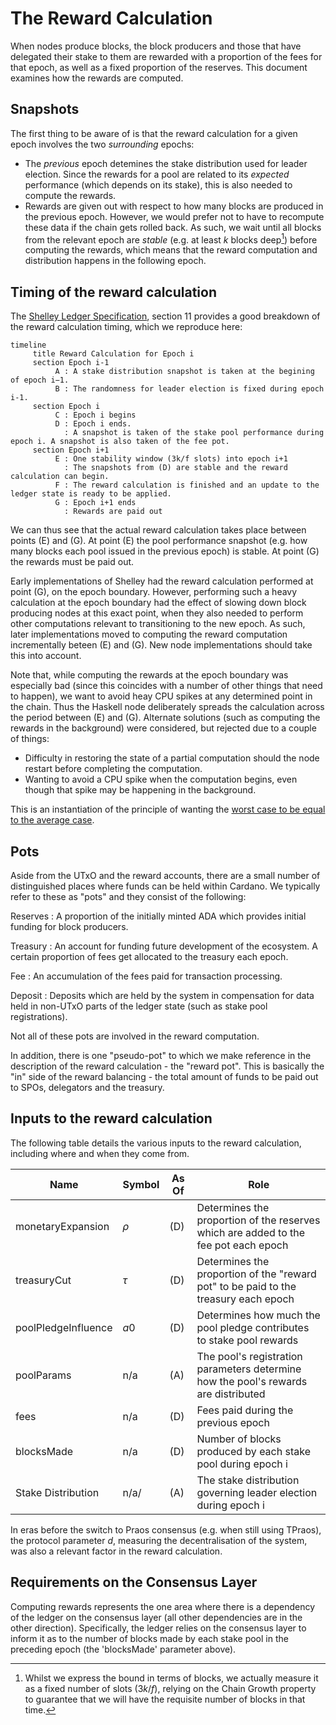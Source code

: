 # The Reward Calculation

When nodes produce blocks, the block producers and those that have delegated
their stake to them are rewarded with a proportion of the fees for that epoch,
as well as a fixed proportion of the reserves. This document examines how the
rewards are computed.

## Snapshots

The first thing to be aware of is that the reward calculation for a given
epoch involves the two _surrounding_ epochs:

- The _previous_ epoch detemines the stake distribution used for leader
  election. Since the rewards for a pool are related to its _expected_
  performance (which depends on its stake), this is also needed to compute the
  rewards.
- Rewards are given out with respect to how many blocks are produced in the
  previous epoch. However, we would prefer not to have to recompute these data
  if the chain gets rolled back. As such, we wait until all blocks from the
  relevant epoch are _stable_ (e.g. at least $k$ blocks deep[^1]) before computing
  the rewards, which means that the reward computation and distribution happens
  in the following epoch.

## Timing of the reward calculation

The [Shelley Ledger Specification](https://github.com/intersectmbo/cardano-ledger/releases/latest/download/shelley-ledger.pdf),
section 11 provides a good breakdown of the reward calculation timing, which we
reproduce here:

```mermaid
timeline
     title Reward Calculation for Epoch i
     section Epoch i-1
          A : A stake distribution snapshot is taken at the begining of epoch i−1.
          B : The randomness for leader election is fixed during epoch i-1.
     section Epoch i
          C : Epoch i begins
          D : Epoch i ends. 
            : A snapshot is taken of the stake pool performance during epoch i. A snapshot is also taken of the fee pot.
     section Epoch i+1
          E : One stability window (3k/f slots) into epoch i+1
            : The snapshots from (D) are stable and the reward calculation can begin.
          F : The reward calculation is finished and an update to the ledger state is ready to be applied.
          G : Epoch i+1 ends
            : Rewards are paid out
```

We can thus see that the actual reward calculation takes place between points
(E) and (G). At point (E) the pool performance snapshot (e.g. how many blocks
each pool issued in the previous epoch) is stable. At point (G) the rewards
must be paid out.

Early implementations of Shelley had the reward calculation performed at point
(G), on the epoch boundary. However, performing such a heavy calculation at the
epoch boundary had the effect of slowing down block producing nodes at this
exact point, when they also needed to perform other computations relevant to
transitioning to the new epoch. As such, later implementations moved to
computing the reward computation incrementally beteen (E) and (G). New node
implementations should take this into account.

Note that, while computing the rewards at the epoch boundary was especially bad
(since this coincides with a number of other things that need to happen), we
want to avoid heay CPU spikes at any determined point in the chain. Thus the
Haskell node deliberately spreads the calculation across the period between (E)
and (G). Alternate solutions (such as computing the rewards in the background)
were considered, but rejected due to a couple of things:

- Difficulty in restoring the state of a partial computation should the node
  restart before completing the computation.
- Wanting to avoid a CPU spike when the computation begins, even though that
  spike may be happening in the background.

This is an instantiation of the principle of wanting the [worst case to be
equal to the average case](../../principles/README.md).

## Pots

Aside from the UTxO and the reward accounts, there are a small number of
distinguished places where funds can be held within Cardano. We typically refer
to these as "pots" and they consist of the following:

Reserves
: A proportion of the initially minted ADA which provides initial funding for
  block producers.

Treasury
: An account for funding future development of the ecosystem. A certain
  proportion of fees get allocated to the treasury each epoch.

Fee
: An accumulation of the fees paid for transaction processing.

Deposit
: Deposits which are held by the system in compensation for data held in
  non-UTxO parts of the ledger state (such as stake pool registrations).

Not all of these pots are involved in the reward computation.

In addition, there is one "pseudo-pot" to which we make reference in the
description of the reward calculation - the "reward pot". This is basically the
"in" side of the reward balancing - the total amount of funds to be paid out to
SPOs, delegators and the treasury.

## Inputs to the reward calculation

The following table details the various inputs to the reward calculation,
including where and when they come from.

| Name | Symbol | As Of | Role |
| ---- | ------ | ------ | ---- |
| monetaryExpansion | $\rho$ | (D) | Determines the proportion of the reserves which are added to the fee pot each epoch |
| treasuryCut | $\tau$ | (D) | Determines the proportion of the "reward pot" to be paid to the treasury each epoch |
| poolPledgeInfluence | $a0$ | (D) | Determines how much the pool pledge contributes to stake pool rewards |
| poolParams | n/a | (A) | The pool's registration parameters determine how the pool's rewards are distributed |
| fees | n/a | (D) | Fees paid during the previous epoch |
| blocksMade | n/a | (D) | Number of blocks produced by each stake pool during epoch i |
| Stake Distribution | n/a/ | (A) | The stake distribution governing leader election during epoch i |

In eras before the switch to Praos consensus (e.g. when still using TPraos),
the protocol parameter $d$, measuring the decentralisation of the system, was
also a relevant factor in the reward calculation.

## Requirements on the Consensus Layer

Computing rewards represents the one area where there is a dependency of the
ledger on the consensus layer (all other dependencies are in the other
direction). Specifically, the ledger relies on the consensus layer to inform it
as to the number of blocks made by each stake pool in the preceding epoch (the
'blocksMade' parameter above).
  
[^1]: Whilst we express the bound in terms of blocks, we actually measure it as
      a fixed number of slots ($3k/f$), relying on the Chain Growth property to
      guarantee that we will have the requisite number of blocks in that time.
